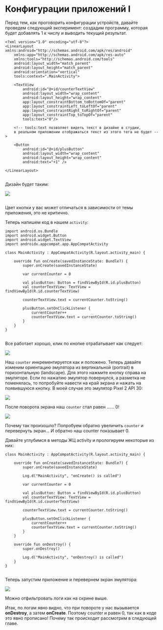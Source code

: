 # Конфигурации приложений I

Перед тем, как проговорить конфигурации устройств, давайте проведем следующий эксперимент: создадим программу, которая будет добавлять 1 к числу и выводить текущий результат.

```
<?xml version="1.0" encoding="utf-8"?>
<LinearLayout xmlns:android="http://schemas.android.com/apk/res/android"
    xmlns:app="http://schemas.android.com/apk/res-auto"
    xmlns:tools="http://schemas.android.com/tools"
    android:layout_width="match_parent"
    android:layout_height="match_parent"
    android:orientation="vertical"
    tools:context=".MainActivity">

    <TextView
        android:id="@+id/counterTextView"
        android:layout_width="wrap_content"
        android:layout_height="wrap_content"
        app:layout_constraintBottom_toBottomOf="parent"
        app:layout_constraintLeft_toLeftOf="parent"
        app:layout_constraintRight_toRightOf="parent"
        app:layout_constraintTop_toTopOf="parent"
        tools:text="0"/>
  
    <!-- tools:text позволяет видеть текст в дизайне в студии, 
    в реальном приложении отображаться текст из этого тега не будет -->

    <Button
        android:id="@+id/plusButton"
        android:layout_width="wrap_content"
        android:layout_height="wrap_content"
        android:text="+1" />

</LinearLayout>
```

![](data:image/gif;base64,R0lGODlhAQABAPABAP///wAAACH5BAEKAAAALAAAAAABAAEAAAICRAEAOw==)![](data:image/gif;base64,R0lGODlhAQABAPABAP///wAAACH5BAEKAAAALAAAAAABAAEAAAICRAEAOw== "Click and drag to move")

Дизайн будет таким:

![](https://ucarecdn.com/a33776c9-5784-4464-a19d-5e3e44e51404/)

![](data:image/gif;base64,R0lGODlhAQABAPABAP///wAAACH5BAEKAAAALAAAAAABAAEAAAICRAEAOw== "Click and drag to move")

Цвет кнопки у вас может отличаться в зависимости от темы приложения, это не критично.

Теперь напишем код в нашем `activity`:

```
import android.os.Bundle
import android.widget.Button
import android.widget.TextView
import androidx.appcompat.app.AppCompatActivity

class MainActivity : AppCompatActivity(R.layout.activity_main) {

    override fun onCreate(savedInstanceState: Bundle?) {
        super.onCreate(savedInstanceState)

        var currentCounter = 0

        val plusButton: Button = findViewById(R.id.plusButton)
        val counterTextView: TextView = findViewById(R.id.counterTextView)

        counterTextView.text = currentCounter.toString()

        plusButton.setOnClickListener {
            currentCounter++
            counterTextView.text = currentCounter.toString()
        }
    }
}
```

![](data:image/gif;base64,R0lGODlhAQABAPABAP///wAAACH5BAEKAAAALAAAAAABAAEAAAICRAEAOw==)![](data:image/gif;base64,R0lGODlhAQABAPABAP///wAAACH5BAEKAAAALAAAAAABAAEAAAICRAEAOw== "Click and drag to move")

Все работает хорошо, клик по кнопке отрабатывает как следует:

![](https://ucarecdn.com/d94865b8-55f2-4b51-bcce-ff689f447b91/)![](data:image/gif;base64,R0lGODlhAQABAPABAP///wAAACH5BAEKAAAALAAAAAABAAEAAAICRAEAOw== "Click and drag to move")

Наш `counter` инкрементируется как и положено. Теперь давайте изменим ориентацию эмулятора из вертикальной (portrait) в горизонтальную (landscape). Для этого нажмите кнопку справа на эмуляторе. Если по нажатию эмулятор повернулся, а разметка не поменялась, то попробуйте навести на край экрана и нажать на появившуюся кнопку. В моей случае это эмулятор Pixel 2 API 30:

![](https://ucarecdn.com/5d64d65c-94b4-48d8-a719-787ff234555f/)![](data:image/gif;base64,R0lGODlhAQABAPABAP///wAAACH5BAEKAAAALAAAAAABAAEAAAICRAEAOw== "Click and drag to move")

После поворота экрана наш `counter` стал равен ...... 0!

![](https://ucarecdn.com/d9e47d00-5681-4ea8-b882-e05978a3e6a8/)![](data:image/gif;base64,R0lGODlhAQABAPABAP///wAAACH5BAEKAAAALAAAAAABAAEAAAICRAEAOw== "Click and drag to move")

Почему так произошло? Попробуем обратно увеличить `counter` и перевернуть экран...  И обратно наш counter показывает 0.

Давайте углубимся в методы ЖЦ activity и прологируем некоторые из них:

```
class MainActivity : AppCompatActivity(R.layout.activity_main) {

    override fun onCreate(savedInstanceState: Bundle?) {
        super.onCreate(savedInstanceState)
      
        Log.d("MainActivity", "onCreate() is called")

        var currentCounter = 0

        val plusButton: Button = findViewById(R.id.plusButton)
        val counterTextView: TextView = findViewById(R.id.counterTextView)

        counterTextView.text = currentCounter.toString()

        plusButton.setOnClickListener {
            currentCounter++
            counterTextView.text = currentCounter.toString()
        }
    }

    override fun onDestroy() {
        super.onDestroy()
      
        Log.d("MainActivity", "onDestroy() is called")
    }
}
```

![](data:image/gif;base64,R0lGODlhAQABAPABAP///wAAACH5BAEKAAAALAAAAAABAAEAAAICRAEAOw==)![](data:image/gif;base64,R0lGODlhAQABAPABAP///wAAACH5BAEKAAAALAAAAAABAAEAAAICRAEAOw== "Click and drag to move")

Теперь запустим приложение и перевернем экран эмулятора:

![](https://ucarecdn.com/3b5d810f-ac8e-4385-9fd3-56161420d098/)![](data:image/gif;base64,R0lGODlhAQABAPABAP///wAAACH5BAEKAAAALAAAAAABAAEAAAICRAEAOw== "Click and drag to move")

Можно отфильтровать логи как на скрине выше.

Итак, по логам явно видно, что при повороте у нас вызывается **onDestroy**, а затем **onCreate**. Поэтому counter и равен 0, так как в коде это явно прописано! Почему так происходит рассмотрим в следующей главе.
